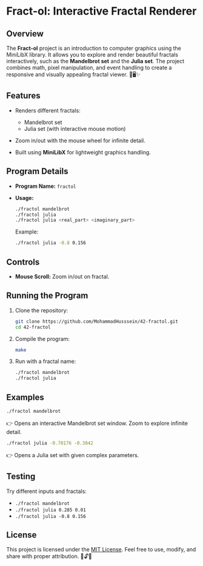 # Fract-ol: Interactive Fractal Renderer

## Overview

The **Fract-ol** project is an introduction to computer graphics using the MiniLibX library. It allows you to explore and render beautiful fractals interactively, such as the **Mandelbrot set** and the **Julia set**. The project combines math, pixel manipulation, and event handling to create a responsive and visually appealing fractal viewer. 🎨🖥️✨

## Features

* Renders different fractals:

  * Mandelbrot set
  * Julia set (with interactive mouse motion)
* Zoom in/out with the mouse wheel for infinite detail.
* Built using **MiniLibX** for lightweight graphics handling.

## Program Details

* **Program Name:** `fractol`
* **Usage:**

  ```bash
  ./fractol mandelbrot
  ./fractol julia
  ./fractol julia <real_part> <imaginary_part>
  ```

  Example:

  ```bash
  ./fractol julia -0.8 0.156
  ```

## Controls

* **Mouse Scroll:** Zoom in/out on fractal.

## Running the Program

1. Clone the repository:

   ```bash
   git clone https://github.com/MohammadHusssein/42-fractol.git
   cd 42-fractol
   ```
2. Compile the program:

   ```bash
   make
   ```
3. Run with a fractal name:

   ```bash
   ./fractol mandelbrot
   ./fractol julia
   ```

## Examples

```bash
./fractol mandelbrot
```

👉 Opens an interactive Mandelbrot set window.
Zoom to explore infinite detail.

```bash
./fractol julia -0.70176 -0.3842
```

👉 Opens a Julia set with given complex parameters.

## Testing

Try different inputs and fractals:

* `./fractol mandelbrot`
* `./fractol julia 0.285 0.01`
* `./fractol julia -0.8 0.156`

## License

This project is licensed under the [MIT License](https://opensource.org/licenses/MIT). Feel free to use, modify, and share with proper attribution. 📜🔓✨
